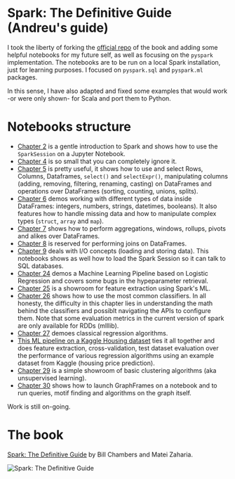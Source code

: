 # Spark: The Definitive Guide (Andreu's guide)

I took the liberty of forking the [official repo](https://github.com/databricks/Spark-The-Definitive-Guide) of the book and adding some helpful notebooks for my future self, as well as focusing on the `pyspark` implementation. The notebooks are to be run on a local Spark installation, just for learning purposes.
I focused on `pyspark.sql` and `pyspark.ml` packages.

In this sense, I have also adapted and fixed some examples that would work -or were only shown- for Scala and port them to Python.

# Notebooks structure

- [Chapter 2](https://github.com/drublackberry/Spark-The-Definitive-Guide/blob/master/notebook/Chapter2.ipynb) is a gentle introduction to Spark and shows how to use the `SparkSession` on a Jupyter Notebook.
- [Chapter 4](https://github.com/drublackberry/Spark-The-Definitive-Guide/blob/master/notebook/Chapter4.ipynb) is so small that you can completely ignore it.
- [Chapter 5](https://github.com/drublackberry/Spark-The-Definitive-Guide/blob/master/notebook/Chapter5.ipynb) is pretty useful, it shows how to use and select Rows, Columns, Dataframes, `select()` and `selectExpr()`, manipulating columns (adding, removing, filtering, renaming, casting) on DataFrames and operations over DataFrames (sorting, counting, unions, splits).
- [Chapter 6](https://github.com/drublackberry/Spark-The-Definitive-Guide/blob/master/notebook/Chapter6.ipynb) demos working with different types of data inside DataFrames: integers, numbers, strings, datetimes, booleans). It also features how to handle missing data and how to manipulate complex types (`struct`, `array` and `map`).
- [Chapter 7](https://github.com/drublackberry/Spark-The-Definitive-Guide/blob/master/notebook/Chapter7.ipynb) shows how to perform aggregations, windows, rollups, pivots and alikes over DataFrames.
- [Chapter 8](https://github.com/drublackberry/Spark-The-Definitive-Guide/blob/master/notebook/Chapter8.ipynb) is reserved for performing joins on DataFrames.
- [Chapter 9](https://github.com/drublackberry/Spark-The-Definitive-Guide/blob/master/notebook/Chapter9.ipynb) deals with I/O concepts (loading and storing data). This notebooks shows as well how to load the Spark Session so it can talk to SQL databases.
- [Chapter 24](https://github.com/drublackberry/Spark-The-Definitive-Guide/blob/master/notebook/Chapter24.ipynb) demos a Machine Learning Pipeline based on Logistic Regression and covers some bugs in the hypeparameter retrieval.
- [Chapter 25](https://github.com/drublackberry/Spark-The-Definitive-Guide/blob/master/notebook/Chapter25.ipynb) is a showroom for feature extraction using Spark's ML.
- [Chapter 26](https://github.com/drublackberry/Spark-The-Definitive-Guide/blob/master/notebook/Chapter26.ipynb) shows how to use the most common classifiers. In all honesty, the difficulty in this chapter lies in understanding the math behind the classifiers and possiblt navigating the APIs to configure them. Note that some evaluation metrics in the current version of spark are only available for RDDs (mlllib).
- [Chapter 27](https://github.com/drublackberry/Spark-The-Definitive-Guide/blob/master/notebook/Chapter27.ipynb) demoes classical regression algorithms.
- [This ML pipeline on a Kaggle Housing dataset](https://github.com/drublackberry/Spark-The-Definitive-Guide/blob/master/notebook/MLpipelineKaggleHousing.ipynb) ties it all together and does feature extraction, cross-validation, test dataset evaluation over the performance of various regression algorithms using an example dataset from Kaggle (housing price prediction).
- [Chapter 29](https://github.com/drublackberry/Spark-The-Definitive-Guide/blob/master/notebook/Chapter29.ipynb) is a simple showroom of basic clustering algorithms (aka unsupervised learning).
- [Chapter 30](https://github.com/drublackberry/Spark-The-Definitive-Guide/blob/master/notebook/Chapter30.ipynb) shows how to launch GraphFrames on a notebook and to run queries, motif finding and algorithms on the graph itself.


Work is still on-going.

# The book

[Spark: The Definitive Guide](http://shop.oreilly.com/product/0636920034957.do) by Bill Chambers and Matei Zaharia. 

![Spark: The Definitive Guide](https://images-na.ssl-images-amazon.com/images/I/51z7TzI-Y3L._SX379_BO1,204,203,200_.jpg)
